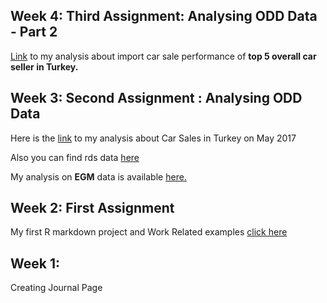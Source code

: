 
## Week 4: Third Assignment: Analysing ODD Data - Part 2

[Link](https://mef-bda503.github.io/pj18-kkyucel/week_3/odd_assignment_part2.html)
to my analysis about import car sale performance of **top 5 overall car seller in Turkey.**

## Week 3: Second Assignment : Analysing ODD Data

Here is the
[link](https://mef-bda503.github.io/pj18-kkyucel/week_3/3rd_week_odd_assignment.html)
to my analysis about Car Sales in Turkey on May 2017

Also you can find rds data
[here](https://github.com/MEF-BDA503/pj18-kkyucel/blob/master/week_3/odd_car_sales_data_may_17.rds?raw=true)

My analysis on __EGM__ data is available [here.](https://mef-bda503.github.io/pj18-kkyucel/week_3/egm.html)

## Week 2: First Assignment

My first R markdown project and Work Related examples [click
here](https://mef-bda503.github.io/pj18-kkyucel/week_2/2nd_week_assignment.html)

## Week 1:

Creating Journal Page
